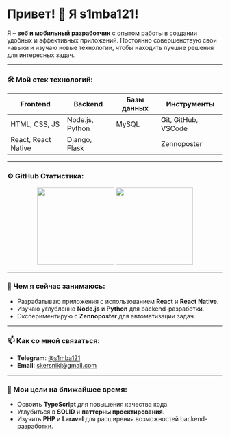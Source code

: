 # Привет! 👋 Я s1mba121!

Я – **веб и мобильный разработчик** с опытом работы в создании удобных и эффективных приложений. Постоянно совершенствую свои навыки и изучаю новые технологии, чтобы находить лучшие решения для интересных задач.

---

### 🛠️ Мой стек технологий:

| **Frontend**        | **Backend**            | **Базы данных** | **Инструменты**             |
|---------------------|------------------------|-----------------|-----------------------------|
| HTML, CSS, JS       | Node.js, Python        | MySQL           | Git, GitHub, VSCode         |
| React, React Native | Django, Flask          |                 | Zennoposter                 |

---

### ⚙️ GitHub Статистика:

<div align="center">
  <img height="180em" src="https://github-readme-stats.vercel.app/api?username=s1mba121&show_icons=true&theme=dark&count_private=true&include_all_commits=true"/>
  <img height="180em" src="https://github-readme-stats.vercel.app/api/top-langs/?username=s1mba121&layout=compact&theme=dark"/>
</div>

---

### 🌱 Чем я сейчас занимаюсь:

- Разрабатываю приложения с использованием **React** и **React Native**.
- Изучаю углубленно **Node.js** и **Python** для backend-разработки.
- Экспериментирую с **Zennoposter** для автоматизации задач.

---

### 📫 Как со мной связаться:

- **Telegram**: [@s1mba121](https://t.me/s1mba121)
- **Email**: [skersniki@gmail.com](mailto:skersniki@gmail.com)

---

### 🚀 Мои цели на ближайшее время:

- Освоить **TypeScript** для повышения качества кода.
- Углубиться в **SOLID** и **паттерны проектирования**.
- Изучить **PHP** и **Laravel** для расширения возможностей backend-разработки.

